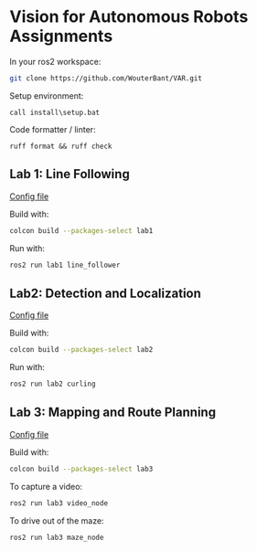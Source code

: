 # Vision for Autonomous Robots Assignments

In your ros2 workspace:
```bash
git clone https://github.com/WouterBant/VAR.git
```

Setup environment:
```
call install\setup.bat
```

Code formatter / linter:
```
ruff format && ruff check
```

## Lab 1: Line Following
[Config file](configs/lab1/config.yaml)

Build with:
```bash
colcon build --packages-select lab1
```

Run with:
```bash
ros2 run lab1 line_follower
```

## Lab2: Detection and Localization
[Config file](configs/lab2/config.yaml)

Build with:
```bash
colcon build --packages-select lab2
```

Run with:
```bash
ros2 run lab2 curling
```

## Lab 3: Mapping and Route Planning
[Config file](configs/lab3/config.yaml)

Build with:
```bash
colcon build --packages-select lab3
```

To capture a video:
```bash
ros2 run lab3 video_node
```

To drive out of the maze:
```bash
ros2 run lab3 maze_node
```